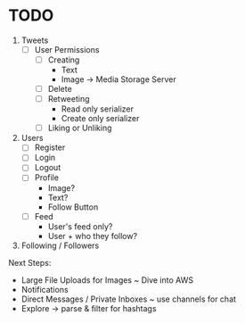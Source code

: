 # TODO

1. Tweets
    - [ ] User Permissions
        - [ ] Creating
            - Text
            - Image -> Media Storage Server
        - [ ] Delete
        - [ ] Retweeting
            - Read only serializer
            - Create only serializer
        - [ ] Liking or Unliking

2. Users
    - [ ] Register
    - [ ] Login
    - [ ] Logout
    - [ ] Profile
        - Image?
        - Text?
        - Follow Button
    - [ ] Feed
        - User's feed only?
        - User + who they follow?

3. Following / Followers


Next Steps:
- Large File Uploads for Images ~ Dive into AWS
- Notifications
- Direct Messages / Private Inboxes ~ use channels for chat
- Explore -> parse & filter for hashtags
